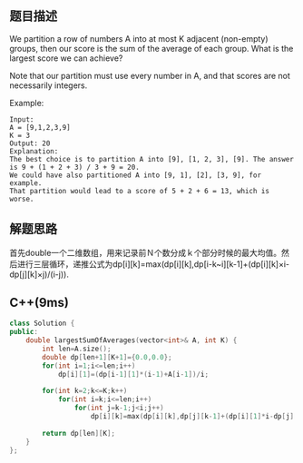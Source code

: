 ## 题目描述
We partition a row of numbers A into at most K adjacent (non-empty) groups, then our score is the sum of the average of each group. What is the largest score we can achieve?

Note that our partition must use every number in A, and that scores are not necessarily integers.

Example:
```
Input: 
A = [9,1,2,3,9]
K = 3
Output: 20
Explanation: 
The best choice is to partition A into [9], [1, 2, 3], [9]. The answer is 9 + (1 + 2 + 3) / 3 + 9 = 20.
We could have also partitioned A into [9, 1], [2], [3, 9], for example.
That partition would lead to a score of 5 + 2 + 6 = 13, which is worse.
```
## 解题思路
首先double一个二维数组，用来记录前Ｎ个数分成ｋ个部分时候的最大均值。然后进行三层循环，递推公式为dp[i][k]=max(dp[i][k],dp[i-k~i][k-1]+(dp[i][k]×i-dp[j][k]×j)/(i-j)).

## C++(9ms)
```cpp
class Solution {
public:
    double largestSumOfAverages(vector<int>& A, int K) {
        int len=A.size();
        double dp[len+1][K+1]={0.0,0.0};
        for(int i=1;i<=len;i++)
            dp[i][1]=(dp[i-1][1]*(i-1)+A[i-1])/i;
        
        for(int k=2;k<=K;k++)
            for(int i=k;i<=len;i++)
                for(int j=k-1;j<i;j++)
                    dp[i][k]=max(dp[i][k],dp[j][k-1]+(dp[i][1]*i-dp[j][1]*j)/(i-j));
        
        return dp[len][K];
    }
};
```
